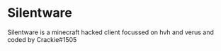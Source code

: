 # Silentware
Silentware is a minecraft hacked client focussed on hvh and verus and coded by Crackie#1505
